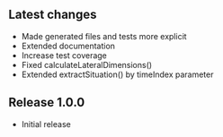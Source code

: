 ## Latest changes
* Made generated files and tests more explicit
* Extended documentation
* Increase test coverage
* Fixed calculateLateralDimensions()
* Extended extractSituation() by timeIndex parameter

## Release 1.0.0
* Initial release

